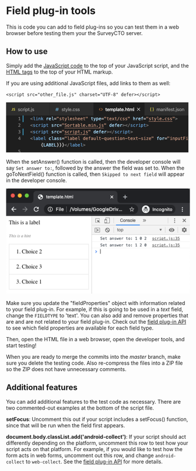 # Field plug-in tools

This is code you can add to field plug-ins so you can test them in a web browser before testing them your the SurveyCTO server.

## How to use

Simply add the [JavaScript code](/blob/master/tools/script_testing.js) to the top of your JavaScript script, and the [HTML tags](/blob/master/tools/template_testing.html) to the top of your HTML markup.

If you are using additional JavaScript files, add links to them as well:

    <script src="other_file.js" charset="UTF-8" defer></script>

![](extras/images/using-markup.png)

When the setAnswer() function is called, then the developer console will say `Set answer to:`, followed by the answer the field was set to. When the goToNextField() function is called, then `Skipped to next field` will appear in the developer console.

![](extras/images/testing.png)

Make sure you update the "fieldProperties" object with information related to your field plug-in. For example, if this is going to be used in a _text_ field, change the `FIELDTYPE` to 'text'. You can also add and remove properties that are and are not related to your field plug-in. Check out the [field plug-in API](https://github.com/surveycto/field-plug-in-resources/blob/master/docs/api-reference.md) to see which field properties are available for each field type.

Then, open the HTML file in a web browser, open the developer tools, and start testing!

When you are ready to merge the commits into the *master* branch, make sure you delete the testing code. Also re-compress the files into a ZIP file so the ZIP does not have unnecessary comments.

## Additional features

You can add additional features to the test code as necessary. There are two commented-out examples at the bottom of the script file.

**setFocus**: Uncomment this out if your script includes a setFocus() function, since that will be run when the field first appears.

**document.body.classList.add('android-collect')**: If your script should act differently depending on the platform, uncomment this row to test how your script acts on that platform. For example, if you would like to test how the form acts in web forms, uncomment out this row, and change `android-collect` to `web-collect`. See the [field plug-in API](https://github.com/surveycto/field-plug-in-resources/blob/master/docs/api-reference.md#user-content-css-classes) for more details.